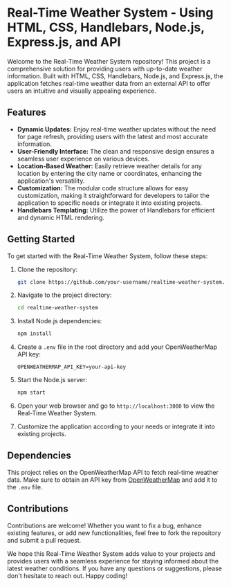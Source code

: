 # Real-Time Weather System - Using HTML, CSS, Handlebars, Node.js, Express.js, and API

Welcome to the Real-Time Weather System repository! This project is a comprehensive solution for providing users with up-to-date weather information. Built with HTML, CSS, Handlebars, Node.js, and Express.js, the application fetches real-time weather data from an external API to offer users an intuitive and visually appealing experience.


## Features

- **Dynamic Updates:** Enjoy real-time weather updates without the need for page refresh, providing users with the latest and most accurate information.
- **User-Friendly Interface:** The clean and responsive design ensures a seamless user experience on various devices.
- **Location-Based Weather:** Easily retrieve weather details for any location by entering the city name or coordinates, enhancing the application's versatility.
- **Customization:** The modular code structure allows for easy customization, making it straightforward for developers to tailor the application to specific needs or integrate it into existing projects.
- **Handlebars Templating:** Utilize the power of Handlebars for efficient and dynamic HTML rendering.

## Getting Started

To get started with the Real-Time Weather System, follow these steps:

1. Clone the repository:

    ```bash
    git clone https://github.com/your-username/realtime-weather-system.git
    ```

2. Navigate to the project directory:

    ```bash
    cd realtime-weather-system
    ```

3. Install Node.js dependencies:

    ```bash
    npm install
    ```

4. Create a `.env` file in the root directory and add your OpenWeatherMap API key:

    ```env
    OPENWEATHERMAP_API_KEY=your-api-key
    ```

5. Start the Node.js server:

    ```bash
    npm start
    ```

6. Open your web browser and go to `http://localhost:3000` to view the Real-Time Weather System.

7. Customize the application according to your needs or integrate it into existing projects.

## Dependencies

This project relies on the OpenWeatherMap API to fetch real-time weather data. Make sure to obtain an API key from [OpenWeatherMap](https://openweathermap.org/api) and add it to the `.env` file.

## Contributions

Contributions are welcome! Whether you want to fix a bug, enhance existing features, or add new functionalities, feel free to fork the repository and submit a pull request.


We hope this Real-Time Weather System adds value to your projects and provides users with a seamless experience for staying informed about the latest weather conditions. If you have any questions or suggestions, please don't hesitate to reach out. Happy coding!
